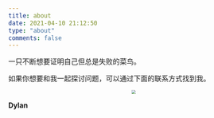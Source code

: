 ```yaml
---
title: about
date: 2021-04-10 21:12:50
type: "about"
comments: false
---
```

一只不断想要证明自己但总是失败的菜鸟。

如果你想要和我一起探讨问题，可以通过下面的联系方式找到我。

<div align="center"><img src="/images/qq2.jpg" style="zoom:50%;" /></div>













**Dylan**